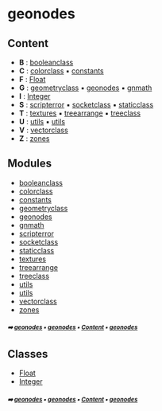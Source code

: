 # geonodes



## Content

- **B** : [booleanclass](geono-boole---booleanclass.md#booleanclass)
- **C** : [colorclass](geono-color---colorclass.md#colorclass) :black_small_square: [constants](geono-const2---constants.md#constants)
- **F** : [Float](geono-float.md#float)
- **G** : [geometryclass](geono-geome---geometryclass.md#geometryclass) :black_small_square: [geonodes](geono-geono---geonodes.md#geonodes) :black_small_square: [gnmath](geono-gnmat---gnmath.md#gnmath)
- **I** : [Integer](geono-integer.md#integer)
- **S** : [scripterror](geono-scrip---scripterror.md#scripterror) :black_small_square: [socketclass](geono-socke---socketclass.md#socketclass) :black_small_square: [staticclass](geono-stati---staticclass.md#staticclass)
- **T** : [textures](geono-textu---textures.md#textures) :black_small_square: [treearrange](geono-treea---treearrange.md#treearrange) :black_small_square: [treeclass](geono-treec---treeclass.md#treeclass)
- **U** : [utils](geono-utils5---utils.md#utils) :black_small_square: [utils](geono-utils6---utils.md#utils)
- **V** : [vectorclass](geono-vecto---vectorclass.md#vectorclass)
- **Z** : [zones](geono-zones---zones.md#zones)

## Modules



- [booleanclass](geono-boole---booleanclass.md#booleanclass)
- [colorclass](geono-color---colorclass.md#colorclass)
- [constants](geono-const2---constants.md#constants)
- [geometryclass](geono-geome---geometryclass.md#geometryclass)
- [geonodes](geono-geono---geonodes.md#geonodes)
- [gnmath](geono-gnmat---gnmath.md#gnmath)
- [scripterror](geono-scrip---scripterror.md#scripterror)
- [socketclass](geono-socke---socketclass.md#socketclass)
- [staticclass](geono-stati---staticclass.md#staticclass)
- [textures](geono-textu---textures.md#textures)
- [treearrange](geono-treea---treearrange.md#treearrange)
- [treeclass](geono-treec---treeclass.md#treeclass)
- [utils](geono-utils5---utils.md#utils)
- [utils](geono-utils6---utils.md#utils)
- [vectorclass](geono-vecto---vectorclass.md#vectorclass)
- [zones](geono-zones---zones.md#zones)

##### <sub>:arrow_right: [geonodes](index.md#geonodes) :black_small_square: [geonodes](geono---geonodes.md#geonodes) :black_small_square: [Content](geono---geonodes.md#content) :black_small_square: [geonodes](geono---geonodes.md#geonodes)</sub>

## Classes



- [Float](geono-float.md#float)
- [Integer](geono-integer.md#integer)

##### <sub>:arrow_right: [geonodes](index.md#geonodes) :black_small_square: [geonodes](geono---geonodes.md#geonodes) :black_small_square: [Content](geono---geonodes.md#content) :black_small_square: [geonodes](geono---geonodes.md#geonodes)</sub>